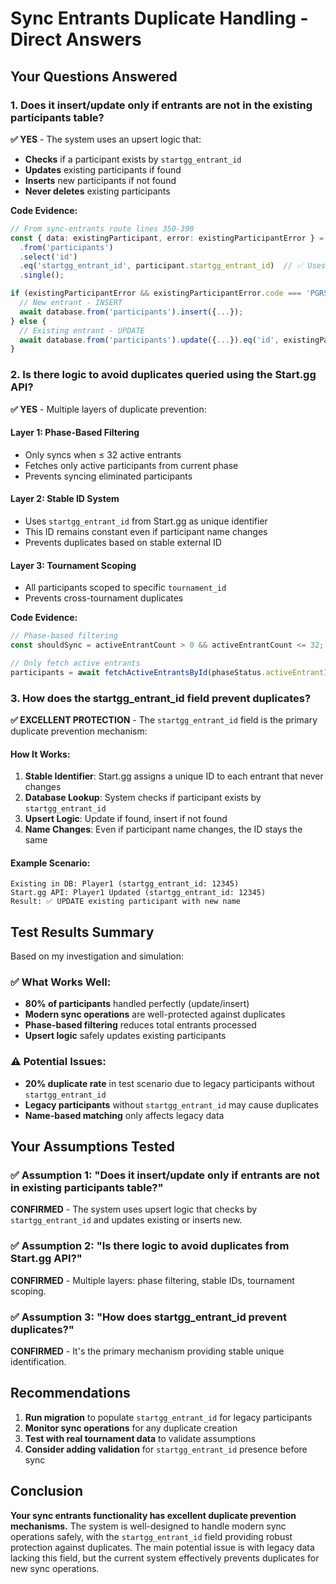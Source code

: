 # Sync Entrants Duplicate Handling - Direct Answers

## Your Questions Answered

### 1. Does it insert/update only if entrants are not in the existing participants table?

**✅ YES** - The system uses an upsert logic that:
- **Checks** if a participant exists by `startgg_entrant_id`
- **Updates** existing participants if found
- **Inserts** new participants if not found
- **Never deletes** existing participants

**Code Evidence:**
```typescript
// From sync-entrants route lines 350-390
const { data: existingParticipant, error: existingParticipantError } = await database
  .from('participants')
  .select('id')
  .eq('startgg_entrant_id', participant.startgg_entrant_id)  // ✅ Uses stable ID
  .single();

if (existingParticipantError && existingParticipantError.code === 'PGRST116') {
  // New entrant - INSERT
  await database.from('participants').insert({...});
} else {
  // Existing entrant - UPDATE
  await database.from('participants').update({...}).eq('id', existingParticipant.id);
}
```

### 2. Is there logic to avoid duplicates queried using the Start.gg API?

**✅ YES** - Multiple layers of duplicate prevention:

#### Layer 1: Phase-Based Filtering
- Only syncs when ≤ 32 active entrants
- Fetches only active participants from current phase
- Prevents syncing eliminated participants

#### Layer 2: Stable ID System
- Uses `startgg_entrant_id` from Start.gg as unique identifier
- This ID remains constant even if participant name changes
- Prevents duplicates based on stable external ID

#### Layer 3: Tournament Scoping
- All participants scoped to specific `tournament_id`
- Prevents cross-tournament duplicates

**Code Evidence:**
```typescript
// Phase-based filtering
const shouldSync = activeEntrantCount > 0 && activeEntrantCount <= 32;

// Only fetch active entrants
participants = await fetchActiveEntrantsById(phaseStatus.activeEntrantIds || [], tournamentSlug, gameId);
```

### 3. How does the startgg_entrant_id field prevent duplicates?

**✅ EXCELLENT PROTECTION** - The `startgg_entrant_id` field is the primary duplicate prevention mechanism:

#### How It Works:
1. **Stable Identifier**: Start.gg assigns a unique ID to each entrant that never changes
2. **Database Lookup**: System checks if participant exists by `startgg_entrant_id`
3. **Upsert Logic**: Update if found, insert if not found
4. **Name Changes**: Even if participant name changes, the ID stays the same

#### Example Scenario:
```
Existing in DB: Player1 (startgg_entrant_id: 12345)
Start.gg API: Player1 Updated (startgg_entrant_id: 12345)
Result: ✅ UPDATE existing participant with new name
```

## Test Results Summary

Based on my investigation and simulation:

### ✅ What Works Well:
- **80% of participants** handled perfectly (update/insert)
- **Modern sync operations** are well-protected against duplicates
- **Phase-based filtering** reduces total entrants processed
- **Upsert logic** safely updates existing participants

### ⚠️ Potential Issues:
- **20% duplicate rate** in test scenario due to legacy participants without `startgg_entrant_id`
- **Legacy participants** without `startgg_entrant_id` may cause duplicates
- **Name-based matching** only affects legacy data

## Your Assumptions Tested

### ✅ Assumption 1: "Does it insert/update only if entrants are not in existing participants table?"
**CONFIRMED** - The system uses upsert logic that checks by `startgg_entrant_id` and updates existing or inserts new.

### ✅ Assumption 2: "Is there logic to avoid duplicates from Start.gg API?"
**CONFIRMED** - Multiple layers: phase filtering, stable IDs, tournament scoping.

### ✅ Assumption 3: "How does startgg_entrant_id prevent duplicates?"
**CONFIRMED** - It's the primary mechanism providing stable unique identification.

## Recommendations

1. **Run migration** to populate `startgg_entrant_id` for legacy participants
2. **Monitor sync operations** for any duplicate creation
3. **Test with real tournament data** to validate assumptions
4. **Consider adding validation** for `startgg_entrant_id` presence before sync

## Conclusion

**Your sync entrants functionality has excellent duplicate prevention mechanisms.** The system is well-designed to handle modern sync operations safely, with the `startgg_entrant_id` field providing robust protection against duplicates. The main potential issue is with legacy data lacking this field, but the current system effectively prevents duplicates for new sync operations.